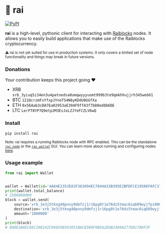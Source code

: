 # 🗿 rai

[![PyPI](https://img.shields.io/pypi/v/rai.svg)]() 

**rai** is a high-level, pythonic client for interacting with [Raiblocks](https://raiblocks.net/) nodes. It allows you to easily build applications that make use of the Raiblocks cryptocurrency.

<sub>⚠ rai is not yet suited for use in production systems. It only covers a limited set of node functionality and things may break in future versions.</sub>

### Donations

Your contribution keeps this project going ❤️

* XRB `xrb_3yiuq5i34en3u4patnedsa8umqwyyyuomt999b3te9qmkhhujjrh345web61`
* BTC `121QcrzmFsYfxpJYneTS4N6yKDdU8GGfXa`
* ETH `0x56Aab3cDA7Ea02953aE394F9ffA3f7b80ed8b6DE`
* LTC `LerFT8YP7Q9etp2M3EsJxLZJYeFCZLV6wQ`

### Install

```
pip install rai
```

<sub>Note: rai requires a running Raiblocks node with RPC enabled. This can be the standalone [`rai_node`](https://github.com/clemahieu/raiblocks/releases) or the [`rai_wallet`](https://github.com/clemahieu/raiblocks/releases) GUI. You can learn more about running and configuring nodes [here](https://github.com/clemahieu/raiblocks/wiki/Running-rai_node-as-a-service).</sub>

### Usage example

```python
from rai import Wallet


wallet = Wallet(id='4A84E2353EA3F363094EC7844A33B395E2BFDFCE19506FAFC37C73E7653D430F')
print(wallet.total_balance)
# 2500000000
block = wallet.send(
    source='xrb_3e3j5tkog48pnny9dmfzj1r16pg8t1e76dz5tmac6iq689wyjfpi00000000',
    destination='xrb_3e3j5tkog48pnny9dmfzj1r16pg8t1e76dz5tmac6iq689wyjfpi00000000',
    amount='1000000'
)
print(block)
# 000D1BAEC8EC208142C99059B393051BAC8380F9B5A2E6B2489A277D81789F3F
```
